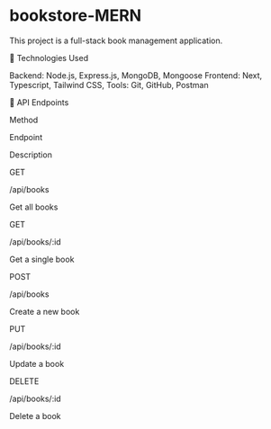 # bookstore-MERN
This project is a full-stack book management application. 


🚀 Technologies Used

Backend: Node.js, Express.js, MongoDB, Mongoose
Frontend: Next, Typescript, Tailwind CSS, 
Tools: Git, GitHub, Postman

🔗 API Endpoints

Method

Endpoint

Description

GET

/api/books

Get all books

GET

/api/books/:id

Get a single book

POST

/api/books

Create a new book

PUT

/api/books/:id

Update a book

DELETE

/api/books/:id

Delete a book
